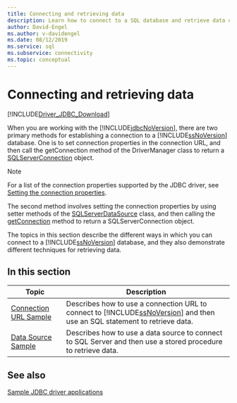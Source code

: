 ```yaml
---
title: Connecting and retrieving data
description: Learn how to connect to a SQL database and retrieve data using the Microsoft JDBC Driver for SQL Server and these code samples.
author: David-Engel
ms.author: v-davidengel
ms.date: 08/12/2019
ms.service: sql
ms.subservice: connectivity
ms.topic: conceptual
---
```

# Connecting and retrieving data

[!INCLUDE[Driver_JDBC_Download](../../includes/driver_jdbc_download.md)]

When you are working with the [!INCLUDE[jdbcNoVersion](../../includes/jdbcnoversion_md.md)], there are two primary methods for establishing a connection to a [!INCLUDE[ssNoVersion](../../includes/ssnoversion-md.md)] database. One is to set connection properties in the connection URL, and then call the getConnection method of the DriverManager class to return a [SQLServerConnection](reference/sqlserverconnection-class.md) object.

> [!NOTE]
> For a list of the connection properties supported by the JDBC driver, see [Setting the connection properties](setting-the-connection-properties.md).

The second method involves setting the connection properties by using setter methods of the [SQLServerDataSource](reference/sqlserverdatasource-class.md) class, and then calling the [getConnection](reference/getconnection-method-sqlserverdatasource.md) method to return a SQLServerConnection object.

The topics in this section describe the different ways in which you can connect to a [!INCLUDE[ssNoVersion](../../includes/ssnoversion-md.md)] database, and they also demonstrate different techniques for retrieving data.

## In this section

| Topic                                             | Description                                                                                                                                                   |
| ------------------------------------------------- | ------------------------------------------------------------------------------------------------------------------------------------------------------------- |
| [Connection URL Sample](connection-url-sample.md) | Describes how to use a connection URL to connect to [!INCLUDE[ssNoVersion](../../includes/ssnoversion-md.md)] and then use an SQL statement to retrieve data. |
| [Data Source Sample](data-source-sample.md)       | Describes how to use a data source to connect to SQL Server and then use a stored procedure to retrieve data.                                                 |

## See also

[Sample JDBC driver applications](sample-jdbc-driver-applications.md)
